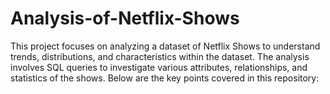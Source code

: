 # Analysis-of-Netflix-Shows
This project focuses on analyzing a dataset of Netflix Shows to understand trends, distributions, and characteristics within the dataset. The analysis involves SQL queries to investigate various attributes, relationships, and statistics of the shows. Below are the key points covered in this repository:
